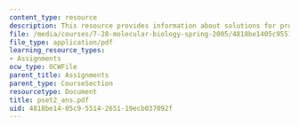 ```yaml
---
content_type: resource
description: This resource provides information about solutions for problem set 2.
file: /media/courses/7-28-molecular-biology-spring-2005/4818be1405c95514265119ecb037092f_pset2_ans.pdf
file_type: application/pdf
learning_resource_types:
- Assignments
ocw_type: OCWFile
parent_title: Assignments
parent_type: CourseSection
resourcetype: Document
title: pset2_ans.pdf
uid: 4818be14-05c9-5514-2651-19ecb037092f
---
```

